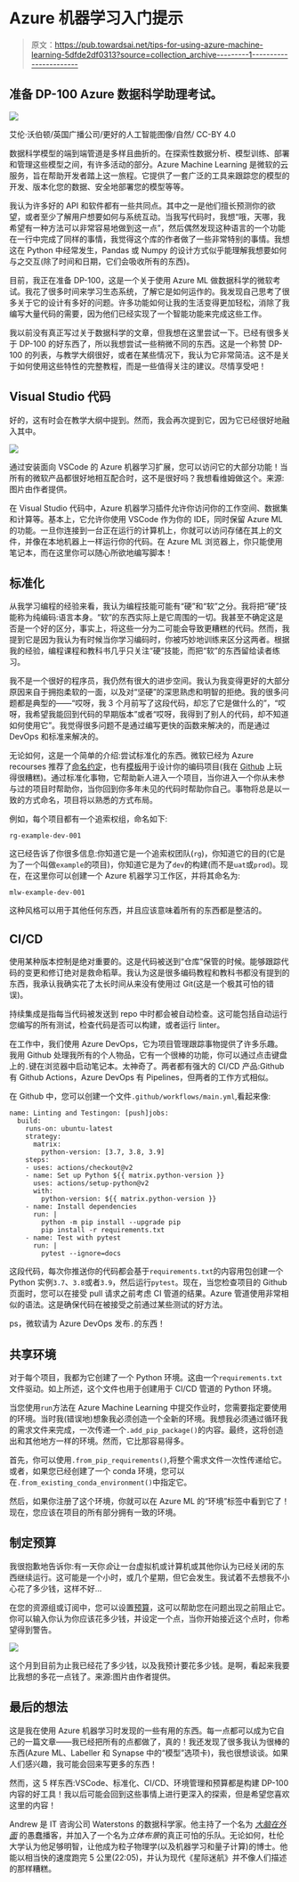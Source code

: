 # Azure 机器学习入门提示

> 原文：<https://pub.towardsai.net/tips-for-using-azure-machine-learning-5dfde2df0313?source=collection_archive---------1----------------------->

## 准备 DP-100 Azure 数据科学助理考试。

![](img/348e3297bc9eb7a0a557fede26588b13.png)

艾伦·沃伯顿/英国广播公司/更好的人工智能图像/自然/ CC-BY 4.0

数据科学模型的端到端管道是多样且曲折的。在探索性数据分析、模型训练、部署和管理这些模型之间，有许多活动的部分。Azure Machine Learning 是微软的云服务，旨在帮助开发者踏上这一旅程。它提供了一套广泛的工具来跟踪您的模型的开发、版本化您的数据、安全地部署您的模型等等。

我认为许多好的 API 和软件都有一些共同点。其中之一是他们擅长预测你的欲望，或者至少了解用户想要如何与系统互动。当我写代码时，我想“哦，天哪，我希望有一种方法可以非常容易地做到这一点”，然后偶然发现这种语言的一个功能在一行中完成了同样的事情，我觉得这个库的作者做了一些非常特别的事情。我想这在 Python 中经常发生，Pandas 或 Numpy 的设计方式似乎能理解我想要如何与之交互(除了时间和日期，它们会吸收所有的东西)。

目前，我正在准备 DP-100，这是一个关于使用 Azure ML 做数据科学的微软考试。我花了很多时间来学习生态系统，了解它是如何运作的。我发现自己思考了很多关于它的设计有多好的问题。许多功能如何让我的生活变得更加轻松，消除了我编写大量代码的需要，因为他们已经实现了一个智能功能来完成这些工作。

我以前没有真正写过关于数据科学的文章，但我想在这里尝试一下。已经有很多关于 DP-100 的好东西了，所以我想尝试一些稍微不同的东西。这是一个称赞 DP-100 的列表，与教学大纲很好，或者在某些情况下，我认为它非常简洁。这不是关于如何使用这些特性的完整教程，而是一些值得关注的建议。尽情享受吧！

## Visual Studio 代码

好的，这有时会在教学大纲中提到。然而，我会再次提到它，因为它已经很好地融入其中。

![](img/92f8d55a67a0b8db608d8972abd0e175.png)

通过安装面向 VSCode 的 Azure 机器学习扩展，您可以访问它的大部分功能！当所有的微软产品都很好地相互配合时，这不是很好吗？我想看维姆做这个。来源:图片由作者提供。

在 Visual Studio 代码中，Azure 机器学习插件允许你访问你的工作空间、数据集和计算等。基本上，它允许你使用 VSCode 作为你的 IDE，同时保留 Azure ML 的功能。一旦你连接到一台正在运行的计算机上，你就可以访问存储在其上的文件，并像在本地机器上一样运行你的代码。在 Azure ML 浏览器上，你只能使用笔记本，而在这里你可以随心所欲地编写脚本！

## 标准化

从我学习编程的经验来看，我认为编程技能可能有“硬”和“软”之分。我将把“硬”技能称为纯编码:语言本身。“软”的东西实际上是它周围的一切。我甚至不确定这是否是一个好的区分，事实上，将这些一分为二可能会导致更糟糕的代码。然而，我提到它是因为我认为有时候当你学习编码时，你被巧妙地训练来区分这两者。根据我的经验，编程课程和教科书几乎只关注“硬”技能，而把“软”的东西留给读者练习。

我不是一个很好的程序员，我仍然有很大的进步空间。我认为我变得更好的大部分原因来自于拥抱柔软的一面，以及对“坚硬”的深思熟虑和明智的拒绝。我的很多问题都是典型的——“哎呀，我 3 个月前写了这段代码，却忘了它是做什么的”，“哎呀，我希望我能回到代码的早期版本”或者“哎呀，我得到了别人的代码，却不知道如何使用它”。我觉得很多问题不是通过编写更快的函数来解决的，而是通过 DevOps 和标准来解决的。

无论如何，这是一个简单的介绍:尝试标准化的东西。微软已经为 Azure recourses 推荐了[命名约定](https://docs.microsoft.com/en-us/azure/cloud-adoption-framework/ready/azure-best-practices/resource-abbreviations)，也有[模板](https://cookiecutter.readthedocs.io/en/1.7.2/)用于设计你的编码项目(我在 [Github](https://github.com/andrewblance/roci) 上玩得很糟糕)。通过标准化事物，它帮助新人进入一个项目，当你进入一个你从未参与过的项目时帮助你，当你回到你多年未见的代码时帮助你自己。事物将总是以一致的方式命名，项目将以熟悉的方式布局。

例如，每个项目都有一个追索权组，命名如下:

```
rg-example-dev-001
```

这已经告诉了你很多信息:你知道它是一个追索权团队(`rg`)，你知道它的目的(它是为了一个叫做`example`的项目)，你知道它是为了`dev`的构建(而不是`uat`或`prod`)。现在，在这里你可以创建一个 Azure 机器学习工作区，并将其命名为:

```
mlw-example-dev-001
```

这种风格可以用于其他任何东西，并且应该意味着所有的东西都是整洁的。

## CI/CD

使用某种版本控制是绝对重要的。这是代码被送到“仓库”保管的时候。能够跟踪代码的变更和修订绝对是救命稻草。我认为这是很多编码教程和教科书都没有提到的东西，我承认我确实花了太长时间从来没有使用过 Git(这是一个极其可怕的错误)。

持续集成是指每当代码被发送到 repo 中时都会被自动检查。这可能包括自动运行您编写的所有测试，检查代码是否可以构建，或者运行 linter。

在工作中，我们使用 Azure DevOps，它为项目管理跟踪事物提供了许多乐趣。我用 Github 处理我所有的个人物品，它有一个很棒的功能，你可以通过点击键盘上的`.`键在浏览器中启动笔记本。太神奇了。两者都有强大的 CI/CD 产品:Github 有 Github Actions，Azure DevOps 有 Pipelines，但两者的工作方式相似。

在 Github 中，您可以创建一个文件`.github/workflows/main.yml`,看起来像:

```
name: Linting and Testingon: [push]jobs:
  build:
    runs-on: ubuntu-latest
    strategy:
      matrix:
        python-version: [3.7, 3.8, 3.9]
    steps:
    - uses: actions/checkout@v2
    - name: Set up Python ${{ matrix.python-version }}
      uses: actions/setup-python@v2
      with:
        python-version: ${{ matrix.python-version }}
    - name: Install dependencies
      run: |
        python -m pip install --upgrade pip
        pip install -r requirements.txt
    - name: Test with pytest
      run: |
        pytest --ignore=docs 
```

这段代码，每次你推送你的代码都会基于`requirements.txt`的内容用包创建一个 Python 实例`3.7`、`3.8`或者`3.9`，然后运行`pytest`。现在，当您检查项目的 Github 页面时，您可以在接受 pull 请求之前考虑 CI 管道的结果。Azure 管道使用非常相似的语法。这是确保代码在被接受之前通过某些测试的好方法。

ps，微软请为 Azure DevOps 发布`.`的东西！

## 共享环境

对于每个项目，我都为它创建了一个 Python 环境。这由一个`requirements.txt`文件驱动。如上所述，这个文件也用于创建用于 CI/CD 管道的 Python 环境。

当您使用`run`方法在 Azure Machine Learning 中提交作业时，您需要指定要使用的环境。当时我(错误地)想象我必须创造一个全新的环境。我想我必须通过循环我的需求文件来完成，一次传递一个`.add_pip_package()`的内容。最终，这将创造出和其他地方一样的环境。然而，它比那容易得多。

首先，你可以使用`.from_pip_requirements()`,将整个需求文件一次性传递给它。或者，如果您已经创建了一个 conda 环境，您可以在`.from_existing_conda_environment()`中指定它。

然后，如果你注册了这个环境，你就可以在 Azure ML 的“环境”标签中看到它了！现在，您应该在项目的所有部分拥有一致的环境。

## 制定预算

我很抱歉地告诉你:有一天你*会*让一台虚拟机或计算机或其他你认为已经关闭的东西继续运行。这可能是一个小时，或几个星期，但它会发生。我试着不去想我不小心花了多少钱，这样不好…

在您的资源组或订阅中，您可以设置[预算](https://docs.microsoft.com/en-us/azure/cost-management-billing/costs/tutorial-acm-create-budgets)，这可以帮助您在问题出现之前阻止它。你可以输入你认为你应该花多少钱，并设定一个点，当你开始接近这个点时，你希望得到警告。

![](img/ab67623967696850cf96d490bf908700.png)

这个月到目前为止我已经花了多少钱，以及我预计要花多少钱。是啊，看起来我要比我想的多花一点钱了。来源:图片由作者提供。

## 最后的想法

这是我在使用 Azure 机器学习时发现的一些有用的东西。每一点都可以成为它自己的一篇文章——我已经把所有的点都做了，真的！我还发现了很多我认为很棒的东西(Azure ML、Labeller 和 Synapse 中的“模型”选项卡)，我也很想谈谈。如果人们感兴趣，我可能会回来写更多的东西！

然而，这 5 样东西:VSCode、标准化、CI/CD、环境管理和预算都是构建 DP-100 内容的好工具！我以后可能会回到这些事情上进行更深入的探索，但是希望您喜欢这里的内容！

Andrew 是 IT 咨询公司 Waterstons 的数据科学家。他主持了一个名为 [*大脑在外面*](https://brainontheoutside.buzzsprout.com/) 的愚蠢播客，并加入了一个名为*立体布景*的真正可怕的乐队。无论如何，杜伦大学认为他足够明智，让他成为粒子物理学(以及机器学习和量子计算)的博士。他能以相当快的速度跑完 5 公里(22:05)，并认为现代《星际迷航》并不像人们描述的那样糟糕。